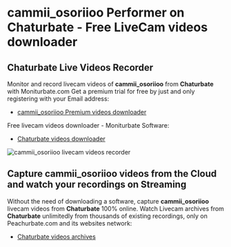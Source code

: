 # cammii_osoriioo Performer on Chaturbate - Free LiveCam videos downloader

## Chaturbate Live Videos Recorder

Monitor and record livecam videos of **cammii_osoriioo** from **Chaturbate** with Moniturbate.com
Get a premium trial for free by just and only registering with your Email address:
* [cammii_osoriioo Premium videos downloader](https://moniturbate.com/request-demo-licence-key.html)

Free livecam videos downloader - Moniturbate Software:
* [Chaturbate videos downloader](https://moniturbate.com/moniturbate-download-software.html)

![cammii_osoriioo livecam videos recorder](https://peachurnet.com/templates/moniturbate-software.png)


## Capture cammii_osoriioo videos from the Cloud and watch your recordings on Streaming

Without the need of downloading a software, capture **cammii_osoriioo** livecam videos from **Chaturbate** 100% online.
Watch Livecam archives from **Chaturbate** unlimitedly from thousands of existing recordings, only on Peachurbate.com and its websites network:
* [Chaturbate videos archives](https://peachurnet.com/)